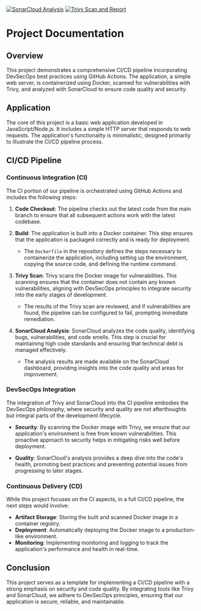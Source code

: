 [![SonarCloud Analysis](https://github.com/EzioDEVio/DemoCICDpipeline/actions/workflows/sonarcloud.yml/badge.svg)](https://github.com/EzioDEVio/DemoCICDpipeline/actions/workflows/sonarcloud.yml) [![Trivy Scan and Report](https://github.com/EzioDEVio/DemoCICDpipeline/actions/workflows/trivy-repo.yml/badge.svg)](https://github.com/EzioDEVio/DemoCICDpipeline/actions/workflows/trivy-repo.yml)

# Project Documentation

## Overview

This project demonstrates a comprehensive CI/CD pipeline incorporating DevSecOps best practices using GitHub Actions. The application, a simple web server, is containerized using Docker, scanned for vulnerabilities with Trivy, and analyzed with SonarCloud to ensure code quality and security.

## Application

The core of this project is a basic web application developed in JavaScript/Node.js. It includes a simple HTTP server that responds to web requests. The application's functionality is minimalistic, designed primarily to illustrate the CI/CD pipeline process.

## CI/CD Pipeline

### Continuous Integration (CI)

The CI portion of our pipeline is orchestrated using GitHub Actions and includes the following steps:

1. **Code Checkout**: The pipeline checks out the latest code from the main branch to ensure that all subsequent actions work with the latest codebase.

2. **Build**: The application is built into a Docker container. This step ensures that the application is packaged correctly and is ready for deployment.

   - The `Dockerfile` in the repository defines the steps necessary to containerize the application, including setting up the environment, copying the source code, and defining the runtime command.

3. **Trivy Scan**: Trivy scans the Docker image for vulnerabilities. This scanning ensures that the container does not contain any known vulnerabilities, aligning with DevSecOps principles to integrate security into the early stages of development.

   - The results of the Trivy scan are reviewed, and if vulnerabilities are found, the pipeline can be configured to fail, prompting immediate remediation.

4. **SonarCloud Analysis**: SonarCloud analyzes the code quality, identifying bugs, vulnerabilities, and code smells. This step is crucial for maintaining high code standards and ensuring that technical debt is managed effectively.

   - The analysis results are made available on the SonarCloud dashboard, providing insights into the code quality and areas for improvement.

### DevSecOps Integration

The integration of Trivy and SonarCloud into the CI pipeline embodies the DevSecOps philosophy, where security and quality are not afterthoughts but integral parts of the development lifecycle.

- **Security**: By scanning the Docker image with Trivy, we ensure that our application's environment is free from known vulnerabilities. This proactive approach to security helps in mitigating risks well before deployment.

- **Quality**: SonarCloud's analysis provides a deep dive into the code's health, promoting best practices and preventing potential issues from progressing to later stages.

### Continuous Delivery (CD)

While this project focuses on the CI aspects, in a full CI/CD pipeline, the next steps would involve:

- **Artifact Storage**: Storing the built and scanned Docker image in a container registry.
- **Deployment**: Automatically deploying the Docker image to a production-like environment.
- **Monitoring**: Implementing monitoring and logging to track the application's performance and health in real-time.

## Conclusion

This project serves as a template for implementing a CI/CD pipeline with a strong emphasis on security and code quality. By integrating tools like Trivy and SonarCloud, we adhere to DevSecOps principles, ensuring that our application is secure, reliable, and maintainable.
